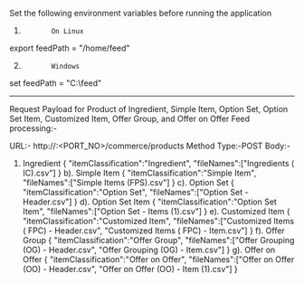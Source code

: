 Set the following environment variables before running the application

1.            On Linux

export feedPath = "/home/feed"

2.            Windows

set feedPath = "C:\\feed"

-----------------------------------------------------------------------------
Request Payload for Product of Ingredient, Simple Item, Option Set, 
Option Set Item, Customized Item, Offer Group, and Offer on Offer Feed processing:-

URL:- http://<IP>:<PORT_NO>/commerce/products
Method Type:-POST
Body:-
1.   Ingredient
    {
		"itemClassification":"Ingredient",
		"fileNames":["Ingredients ( IC).csv"]
	}
b). Simple Item
	{
		"itemClassification":"Simple Item",
		"fileNames":["Simple Items (FPS).csv"]
	}
c). Option Set
	{
		"itemClassification":"Option Set",
		"fileNames":["Option Set - Header.csv"]
	}
d). Option Set Item
	{
		"itemClassification":"Option Set Item",
		"fileNames":["Option Set - Items (1).csv"]
	}
e). Customized Item
	{
		"itemClassification":"Customized Item",
		"fileNames":["Customized Items ( FPC) - Header.csv", "Customized Items ( FPC) - Item.csv"]
	}
f). Offer Group
	{
		"itemClassification":"Offer Group",
		"fileNames":["Offer Grouping (OG) - Header.csv", "Offer Grouping (OG) - Item.csv"]
	}
g). Offer on Offer
	{
		"itemClassification":"Offer on Offer",
		"fileNames":["Offer on Offer (OO) - Header.csv", "Offer on Offer (OO) - Item (1).csv"]
	}

